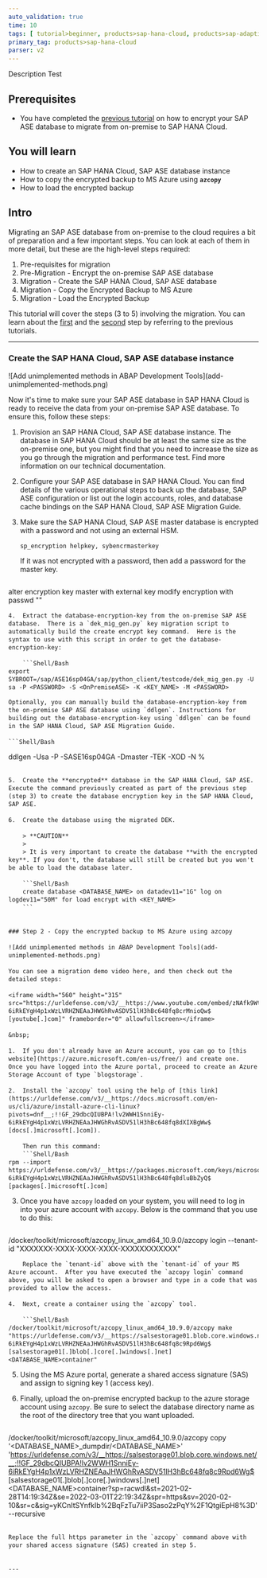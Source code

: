 ```yaml
---
auto_validation: true
time: 10
tags: [ tutorial>beginner, products>sap-hana-cloud, products>sap-adaptive-server-enterprise, software-product-function>sap-hana-cloud\,-sap-adaptive-server-enterprise]
primary_tag: products>sap-hana-cloud
parser: v2
---
```



<!-- description -->     Description Test

## Prerequisites
- You have completed the [previous tutorial](hana-cloud-ase-migration-2) on how to encrypt your SAP ASE database to migrate from on-premise to SAP HANA Cloud.

## You will learn
- How to create an SAP HANA Cloud, SAP ASE database instance
- How to copy the encrypted backup to MS Azure using **`azcopy`**
- How to load the encrypted backup

## Intro

Migrating an SAP ASE database from on-premise to the cloud requires a bit of preparation and a few important steps. You can look at each of them in more detail, but these are the high-level steps required:

1.	Pre-requisites for migration
2.	Pre-Migration - Encrypt the on-premise SAP ASE database
3.	Migration - Create the SAP HANA Cloud, SAP ASE database
4.	Migration - Copy the Encrypted Backup to MS Azure
5.	Migration - Load the Encrypted Backup

This tutorial will cover the steps (3 to 5) involving the migration. You can learn about the [first](hana-cloud-ase-migration-1) and the [second](hana-cloud-ase-migration-2) step by referring to the previous tutorials.

---

### Create the SAP HANA Cloud, SAP ASE database instance

<!--border-->    ![Add unimplemented methods in ABAP Development Tools](add-unimplemented-methods.png)

Now it's time to make sure your SAP ASE database in SAP HANA Cloud is ready to receive the data from your on-premise SAP ASE database. To ensure this, follow these steps:

1.	Provision an SAP HANA Cloud, SAP ASE database instance. The database in SAP HANA Cloud should be at least the same size as the on-premise one, but you might find that you need to increase the size as you go through the migration and performance test. Find more information on our technical documentation.

2.	Configure your SAP ASE database in SAP HANA Cloud. You can find details of the various operational steps to back up the database, SAP ASE configuration or list out the login accounts, roles, and database cache bindings on the SAP HANA Cloud, SAP ASE Migration Guide.

3.	Make sure the SAP HANA Cloud, SAP ASE master database is encrypted with a password and not using an external HSM.

    ```Shell/Bash
    sp_encryption helpkey, sybencrmasterkey
    ```
    If it was not encrypted with a password, then add a password for the master key.

    ```Shell/Bash
alter encryption key master with external key
modify encryption with passwd "<PASSWORD>"
```
4.	Extract the database-encryption-key from the on-premise SAP ASE database.  There is a `dek_mig_gen.py` key migration script to automatically build the create encrypt key command.  Here is the syntax to use with this script in order to get the database-encryption-key:

    ```Shell/Bash
export SYBROOT=/sap/ASE16sp04GA/sap/python_client/testcode/dek_mig_gen.py -U sa -P <PASSWORD> -S <OnPremiseASE> -K <KEY_NAME> -M <PASSWORD>
```
    Optionally, you can manually build the database-encryption-key from the on-premise SAP ASE database using `ddlgen`. Instructions for building out the database-encryption-key using `ddlgen` can be found in the SAP HANA Cloud, SAP ASE Migration Guide.

    ```Shell/Bash
ddlgen -Usa -P<PASSWORD> -SASE16sp04GA -Dmaster -TEK -XOD -N %
```

5.	Create the **encrypted** database in the SAP HANA Cloud, SAP ASE. Execute the command previously created as part of the previous step (step 3) to create the database encryption key in the SAP HANA Cloud, SAP ASE.

6.	Create the database using the migrated DEK.

    > **CAUTION**
    >
    > It is very important to create the database **with the encrypted key**. If you don't, the database will still be created but you won't be able to load the database later.

    ```Shell/Bash
    create database <DATABASE_NAME> on datadev11="1G" log on logdev11="50M" for load encrypt with <KEY_NAME>
    ```


### Step 2 - Copy the encrypted backup to MS Azure using azcopy

![Add unimplemented methods in ABAP Development Tools](add-unimplemented-methods.png)

You can see a migration demo video here, and then check out the detailed steps:

<iframe width="560" height="315" src="https://urldefense.com/v3/__https://www.youtube.com/embed/zNAfk9Wt0Qo__;!!GF_29dbcQIUBPA!lv2WWH1SnniEy-6iRkEYgH4p1xWzLVRHZNEAaJHWGhRvASDV51lH3hBc648fq8crMnioQw$ [youtube[.]com]" frameborder="0" allowfullscreen></iframe>

&nbsp;

1.	If you don't already have an Azure account, you can go to [this website](https://azure.microsoft.com/en-us/free/) and create one.  Once you have logged into the Azure portal, proceed to create an Azure Storage Account of type `blogstorage`.

2.	Install the `azcopy` tool using the help of [this link](https://urldefense.com/v3/__https://docs.microsoft.com/en-us/cli/azure/install-azure-cli-linux?pivots=dnf__;!!GF_29dbcQIUBPA!lv2WWH1SnniEy-6iRkEYgH4p1xWzLVRHZNEAaJHWGhRvASDV51lH3hBc648fq8dXIXBgWw$ [docs[.]microsoft[.]com]).

    Then run this command:
    ```Shell/Bash
rpm --import https://urldefense.com/v3/__https://packages.microsoft.com/keys/microsoft.asc__;!!GF_29dbcQIUBPA!lv2WWH1SnniEy-6iRkEYgH4p1xWzLVRHZNEAaJHWGhRvASDV51lH3hBc648fq8dluBbZyQ$ [packages[.]microsoft[.]com]
```

3.	Once you have `azcopy` loaded on your system, you will need to log in into your azure account with `azcopy`. Below is the command that you use to do this:

    ```Shell/Bash
/docker/toolkit/microsoft/azcopy_linux_amd64_10.9.0/azcopy login --tenant-id "XXXXXXX-XXXX-XXXX-XXXX-XXXXXXXXXXXX"
```
    Replace the `tenant-id` above with the `tenant-id` of your MS Azure account.  After you have executed the `azcopy login` command above, you will be asked to open a browser and type in a code that was provided to allow the access.

4.	Next, create a container using the `azcopy` tool.

    ```Shell/Bash
/docker/toolkit/microsoft/azcopy_linux_amd64_10.9.0/azcopy make "https://urldefense.com/v3/__https://salsestorage01.blob.core.windows.net/__;!!GF_29dbcQIUBPA!lv2WWH1SnniEy-6iRkEYgH4p1xWzLVRHZNEAaJHWGhRvASDV51lH3hBc648fq8c9Rpd6Wg$ [salsestorage01[.]blob[.]core[.]windows[.]net]<DATABASE_NAME>container"
```
5.	Using the MS Azure portal, generate a shared access signature (SAS) and assign to signing key 1 (access key).

6.	Finally, upload the on-premise encrypted backup to the azure storage account using `azcopy`. Be sure to select the database directory name as the root of the directory tree that you want uploaded.

    ```Shell/Bash
/docker/toolkit/microsoft/azcopy_linux_amd64_10.9.0/azcopy copy '<DATABASE_NAME>_dumpdir/<DATABASE_NAME>' 'https://urldefense.com/v3/__https://salsestorage01.blob.core.windows.net/__;!!GF_29dbcQIUBPA!lv2WWH1SnniEy-6iRkEYgH4p1xWzLVRHZNEAaJHWGhRvASDV51lH3hBc648fq8c9Rpd6Wg$ [salsestorage01[.]blob[.]core[.]windows[.]net]<DATABASE_NAME>container?sp=racwdl&st=2021-02-28T14:19:34Z&se=2022-03-01T22:19:34Z&spr=https&sv=2020-02-10&sr=c&sig=yKCnItSYnfkIb%2BqFzTu7iiP3Saso2zPqY%2F1QtgiEpH8%3D' --recursive
```

Replace the full https parameter in the `azcopy` command above with your shared access signature (SAS) created in step 5.


---